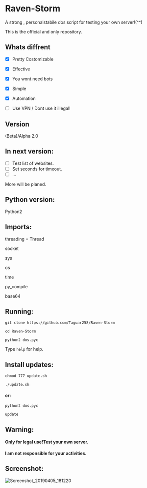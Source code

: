 # Raven-Storm
A strong , personalstabile dos script for testing your own server!(^^)

This is the official and only repository.

## Whats diffrent
- [x] Pretty Costomizable
- [x] Effective
- [x] You wont need bots
- [x] Simple
- [x] Automation

- [ ] Use VPN / Dont use it illegal!

## Version
(Beta)/Alpha 2.0

## In next version:
- [ ] Test list of websites.
- [ ] Set seconds for timeout.
- [ ] ...

More will be planed.

## Python version:
Python2

## Imports:
threading = Thread

socket

sys

os

time

py_compile

base64

## Running:
`git clone https://github.com/Taguar258/Raven-Storm`

`cd Raven-Storm`

<!--(pip2 install -r requirements.txt) if existing.-->

`python2 dos.pyc`

Type `help` for help.

## Install updates:
`chmod 777 update.sh`

`./update.sh`

#### or:


`python2 dos.pyc`

`update`

## Warning:
#### Only for legal use!Test your own server.

#### I am not responsible for your activities.

## Screenshot:

![Screenshot_20190405_181220](https://user-images.githubusercontent.com/36562445/55641522-60c65180-57ce-11e9-8c65-084edc2bfb45.jpg)


